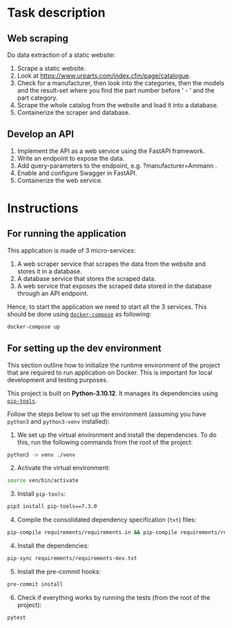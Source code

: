 # Task description

## Web scraping
Do data extraction of a static website:
1. Scrape a static website.
2. Look at https://www.urparts.com/index.cfm/page/catalogue.
3. Check for a manufacturer, then look into the categories, then the models and the result-set where you find the part number before ‘ - ‘ and the part category.
4. Scrape the whole catalog from the website and load it into a database.
5. Containerize the scraper and database.

## Develop an API
1. Implement the API as a web service using the FastAPI framework.
2. Write an endpoint to expose the data.
3. Add query-parameters to the endpoint, e.g. ?manufacturer=Ammann .
4. Enable and configure Swagger in FastAPI.
5. Containerize the web service.

# Instructions

## For running the application

This application is made of 3 micro-services:
1. A web scraper service that scrapes the data from the website and stores it in a database.
2. A database service that stores the scraped data.
3. A web service that exposes the scraped data stored in the database through an API endpoint.

Hence, to start the application we need to start all the 3 services.
This should be done using [`docker-compose`](https://docs.docker.com/compose/) as following:
```bash
docker-compose up
```

## For setting up the dev environment

This section outline how to initialize the runtime environment of the project that are required to run application
on Docker. This is important for local development and testing purposes.

This project is built on **Python-3.10.12**. It manages its dependencies using [`pip-tools`](https://pip-tools.readthedocs.io/en/latest/).

Follow the steps below to set up the environment (assuming you have `python3` and `python3-venv` installed):

1. We set up the virtual environment and install the dependencies. To do this, run the following commands from the root of the project:

```bash
python3 -m venv ./venv
```

2. Activate the virtual environment:

```bash
source ven/bin/activate
```

3. Install `pip-tools`:

```bash
pip3 install pip-tools==7.3.0
```

4. Compile the consolidated dependency specification (`txt`) files:

```bash
pip-compile requirements/requirements.in && pip-compile requirements/requirements-dev.in
```

4. Install the dependencies:

```bash
pip-sync requirements/requirements-dev.txt
```

5. Install the pre-commit hooks:

```bash
pre-commit install
```

6. Check if everything works by running the tests (from the root of the project):

```bash
pytest
```
